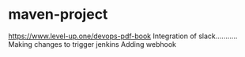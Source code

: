 # maven-project


https://www.level-up.one/devops-pdf-book
Integration of slack...........
Making changes to trigger jenkins
Adding webhook
